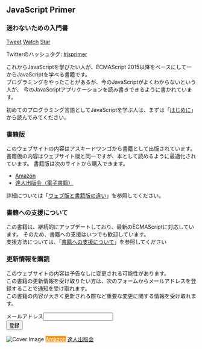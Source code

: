 <link rel="stylesheet" type="text/css" href="https://maxcdn.bootstrapcdn.com/bootstrap/3.3.6/css/bootstrap.min.css"/>
<link rel="stylesheet" type="text/css" href="./landing/css/style.css"/>
<style>
    .btn.btn-amazon {
        color: #fff;
        background-color: #ec971f;
        border-color: #eea236;
        margin: 12px 0;
    }

    .btn.btn-tatsujin {
        color: #fff;
        background-color: #540000;
        border-color: #280000;
        margin: 12px 0;
    }
</style>

<!-- Main container -->
<div class="page-container">
    <div class="row main" id="js-main">
        <div class="col-sm-8">
            <h2 class="mg-lg Landing-title">JavaScript Primer</h2>
            <h3 class="mg-sm">
                <span class="fa fa-book"></span>迷わないための入門書
            </h3>
            <p class="mg-lg">
                <a href="https://twitter.com/share" class="twitter-share-button" data-size="large">Tweet</a>
                <a class="github-button" href="https://github.com/asciidwango/js-primer/subscription" data-size="large"
                   data-show-count="true" aria-label="Watch asciidwango/js-primer on GitHub">Watch</a>
                <a class="github-button" href="https://github.com/asciidwango/js-primer" data-size="large"
                   data-show-count="true" aria-label="Star asciidwango/js-primer on GitHub">Star</a>
            </p>
            <p class="mg-lg">
                Twitterのハッシュタグ: <a href="https://twitter.com/search?q=%23jsprimer&src=typed_query&f=live">#jsprimer</a>
            </p>
            <p class="mg-lg">
                これからJavaScriptを学びたい人が、ECMAScript 2015以降をベースにして一からJavaScriptを学べる書籍です。<br/>
                プログラミングをやったことがあるが、今のJavaScriptがよくわからないという人が、
                今のJavaScriptアプリケーションを読み書きできるように書かれています。
            </p>
            <p class="mg-lg">
                初めてのプログラミング言語としてJavaScriptを学ぶ人は、まずは「<a href="https://jsprimer.net/intro/">はじめに</a>」から読んでみてください。<br/>
            </p>
            <h3 class="mg-sm">
                <span class="fa fa-book"></span>書籍版
            </h3>
            <p class="mg-lg">
                このウェブサイトの内容はアスキードワンゴから書籍として出版されています。
                書籍版の内容はウェブサイト版と同一ですが、本として読めるように最適化されています。
                書籍版は次のサイトから購入できます。
            </p>
            <ul>
                <li><a href="https://www.amazon.co.jp/dp/4048930737/">Amazon</a></li>
                <li><a href="https://tatsu-zine.com/books/javascript-primer">達人出版会（電子書籍）</a></li>
            </ul>
            <p class="mg-lg">
                詳細については「<a href="https://jsprimer.net/intro/#diff-with-print-version">ウェブ版と書籍版の違い</a>」を参照してください。
            </p>
            <h3 class="mg-sm">
                <span class="fa fa-heart"></span>書籍への支援について
            </h3>
            <p class="mg-lg">
                この書籍は、継続的にアップデートしており、最新のECMAScriptに対応しています。
                そのため、書籍への支援はいつでも歓迎しています。<br/>
                支援方法については、「<a href="https://jsprimer.net/intro/#sponsors">書籍への支援について</a>」を参照してください
            </p>
            <form action="https://github.us13.list-manage.com/subscribe/post?u=fc41e11a2b9dc6f05350e0de0&amp;id=7ab1594ae8"
                  method="post" id="js_mail_form" novalidate class="mail-form" target="_blank">
                <h3 class="mg-sm">
                    <span class="fa fa-star"></span>更新情報を購読
                </h3>
                <p class="mg-lg">
                    このウェブサイトの内容は予告なしに変更される可能性があります。<br/>
                    この書籍の更新情報を受け取りたい方は、次のフォームからメールアドレスを登録することで通知を受け取れます。<br/>
                    この書籍の内容が大きく更新される際など重要な変更に関する情報を受け取れます。
                </p>
                <div class="form-group"><label for="email">メールアドレス</label><input id="email" class="form-control"
                                                                                 name="EMAIL" type="email" required/>
                </div>
                <button class="btn btn-d btn-lg btn-block" type="submit">登録</button>
            </form>
        </div>
        <div class="col-sm-4 hidden-xs">
            <img src="./landing/img/cover-optimized.jpg" alt="Cover Image" class="img-responsive"/>
            <a href="https://www.amazon.co.jp/dp/4048930737/" class="btn btn-primary btn-lg btn-amazon" role="button">Amazon</a>
            <a href="https://tatsu-zine.com/books/javascript-primer" class="btn btn-primary btn-lg btn-tatsujin" role="button">達人出版会</a>
        </div>
    </div>
</div>

<!-- Main End -->